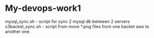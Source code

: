 # My-devops-work1

mysql_sync.sh - script for sync 2 mysql db between 2 servers
s3backet_sync.sh - script from move *.png files from one backet aws to another one.
